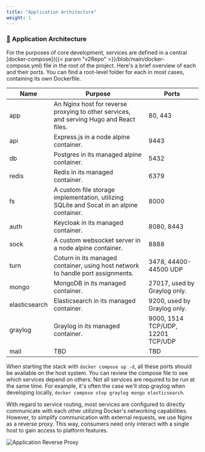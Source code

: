 ```yaml
---
title: "Application Architecture"
weight: 1
---
```


### [&#128279;](#application-architecture) Application Architecture

For the purposes of core development, services are defined in a central [docker-compose]({{< param "v2Repo" >}}/blob/main/docker-compose.yml) file in the root of the project. Here's a brief overview of each and their ports. You can find a root-level folder for each in most cases, containing its own Dockerfile.

|Name|Purpose|Ports|
|-|-|-|
|app|An Nginx host for reverse proxying to other services, and serving Hugo and React files.|80, 443|
|api|Express.js in a node alpine container.|9443|
|db|Postgres in its managed alpine container.|5432|
|redis|Redis in its managed container.|6379|
|fs|A custom file storage implementation, utilizing SQLite and Socat in an alpine container.|8000|
|auth|Keycloak in its managed container.|8080, 8443|
|sock|A custom websocket server in a node alpine container.|8888|
|turn|Coturn in its managed container, using host network to handle port assignments.|3478, 44400-44500 UDP|
|mongo|MongoDB in its managed container.|27017, used by Graylog only.|
|elasticsearch|Elasticsearch in its managed container.|9200, used by Graylog only.|
|graylog|Graylog in its managed container.|9000, 1514 TCP/UDP, 12201 TCP/UDP|
|mail|TBD|TBD|

When starting the stack with `docker compose up -d`, all these ports should be available on the host system. You can review the compose file to see which services depend on others. Not all services are required to be run at the same time. For example, it's often the case we'll stop graylog when developing locally, `docker compose stop graylog mongo elasticsearch`.

With regard to service routing, most services are configured to directly communicate with each other utilizing Docker's networking capabilities. However, to simplify communication with external requests, we use Nginx as a reverse proxy. This way, consumers need only interact with a single host to gain access to platform features.

![Application Reverse Proxy](/doc_images/app_reverse_proxy.png)
